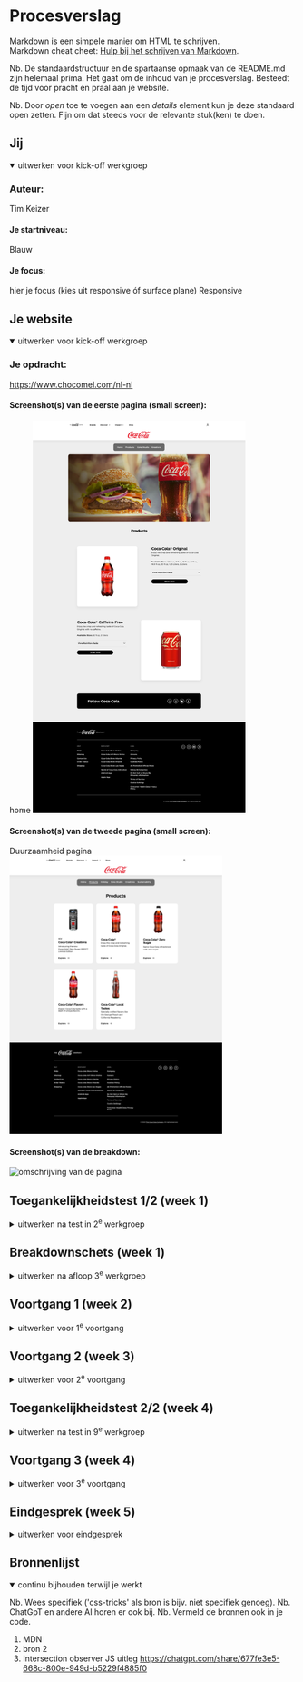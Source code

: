# Procesverslag
Markdown is een simpele manier om HTML te schrijven.  
Markdown cheat cheet: [Hulp bij het schrijven van Markdown](https://github.com/adam-p/markdown-here/wiki/Markdown-Cheatsheet).

Nb. De standaardstructuur en de spartaanse opmaak van de README.md zijn helemaal prima. Het gaat om de inhoud van je procesverslag. Besteedt de tijd voor pracht en praal aan je website.

Nb. Door *open* toe te voegen aan een *details* element kun je deze standaard open zetten. Fijn om dat steeds voor de relevante stuk(ken) te doen.





## Jij

<details open>
  <summary>uitwerken voor kick-off werkgroep</summary>

  ### Auteur:
  Tim Keizer

  #### Je startniveau:
  Blauw

  #### Je focus:
  hier je focus (kies uit responsive óf surface plane)
  Responsive
 
</details>





## Je website

<details open>
  <summary>uitwerken voor kick-off werkgroep</summary>

  ### Je opdracht:
  https://www.chocomel.com/nl-nl  

  #### Screenshot(s) van de eerste pagina (small screen): 
  home
  <img src="readme-images/page_1.png" width="375px" alt="omschrijving van de pagina">

  #### Screenshot(s) van de tweede pagina (small screen):
  Duurzaamheid pagina 
  <img src="readme-images/page_2.png" width="375px" alt="omschrijving van de pagina">
 
  #### Screenshot(s) van de breakdown:
  <img src="readme-images/breakdown.jpg" width="375px" alt="omschrijving van de pagina">

</details>



## Toegankelijkheidstest 1/2 (week 1)

<details>
  <summary>uitwerken na test in 2<sup>e</sup> werkgroep</summary>

  ### Bevindingen
  Lijst met je bevindingen die in de test naar voren kwamen:
  - Geen dark mode vanwege kleur gebruik
  - Screen reader werkt amper,
  - Screen reader werkt eerste 4/5 tabs en dan skipt die volledig de content
  - Website gebruikt geen h1 maar p voor gebruik van titels
  <img src="readme-images/test_1.webp" width="375px" alt="test pagina 1">
  <img src="readme-images/test_2.webp" width="375px" alt="test pagina 2">
  <img src="readme-images/test_3.webp" width="375px" alt="test pagina 3">
  <img src="readme-images/test_4.webp" width="375px" alt="test pagina 4">
  <img src="readme-images/test_5.webp" width="375px" alt="test pagina 5">

</details>



## Breakdownschets (week 1)

<details>
  <summary>uitwerken na afloop 3<sup>e</sup> werkgroep</summary>

  ### de hele pagina: 
  <img src="readme-images/dummy-plaatje.jpg" width="375px" alt="breakdown van de hele pagina">

  ### dynamisch deel (bijv menu): 
  <img src="readme-images/dummy-plaatje.jpg" width="375px" alt="breakdown van een dynamisch deel">

  ### wellicht nog een dynamisch deel (bijv filter): 
  <img src="readme-images/dummy-plaatje.jpg" width="375px" alt="breakdown van nog een dynamisch deel">

</details>





## Voortgang 1 (week 2)

<details>
  <summary>uitwerken voor 1<sup>e</sup> voortgang</summary>

  ### Stand van zaken
  Ik vond het lastig om te zien hoe ik op een correcte manier de sections te selecteren zonder aand div's te denken.

  Daarbij had ik de opbouw met alle afbeeldingen snel in een mapje kunnen zetten incl fonts.



  ### Agenda voor meeting
  samen met je groepje opstellen

  | student 1      | student 2          | student 3    | student 4        |
  | ---            | ---                | ---          | ---              |
  | dit bespreken  | en dit             | en ik dit    | en dan ik dat    |
  | en dat ook nog | dit als er tijd is | nog een punt | dit wil ik zeker |
  | ...            | ...                | ...          | ...              |


  ### Verslag van meeting
  hier na afloop snel de uitkomsten van de meeting vastleggen
  Na het eerste voortgangsgesprek ben ik de hele main vergeten neer te zetten in de html.
  Voor de rest gekeken hoe ik het beste dingen kon targeten via css voor de styling.

  Daarbij vind ik het wel lastig me te bedenken hoe ik de 2e pagina ga stylen omdat de componenten van deze pagina overeenkomen met de css van de styling van pagina 2.
 
  - Goed kijken of de html correct in elkaar zit
  - Via nth of type kan ik alle sections selecteren
  - 
</details>





## Voortgang 2 (week 3)

<details>
  <summary>uitwerken voor 2<sup>e</sup> voortgang</summary>

  ### Stand van zaken
  Ik was de goede richting op aan het gaan en daarbij kreeg ik het advies om alles in grids te verwerken om later werk te besparen om het responsive te maken.

  Hierin begrijp ik alleen niet hoe grids goed werkt en hoe je alles kan opstellen.

  Ook heb ik me ingelezen en video's gekeken over wat intersection observer is en waarvoor het gebruikt wordt en wat je ermee kan.

  Dit wil ik gaan gebruiken om het gemakkelijk responsive te maken van het blikje dat in het midden van scherm hangt zodat die stopt in de laatste section img. Hierdoor moet ik anders voor elk formaat scherm een ander stop punt aanmaken en dit kost uiteindelijk meer tijd waarschijnlijk dan intersection observer API te gebruiken.



  ### Agenda voor meeting
  samen met je groepje opstellen

  | student 1      | student 2          | student 3    | student 4        |
  | ---            | ---                | ---          | ---              |
  | dit bespreken  | en dit             | en ik dit    | en dan ik dat    |
  | en dat ook nog | dit als er tijd is | nog een punt | dit wil ik zeker |
  | ...            | ...                | ...          | ...              |


  ### Verslag van meeting
  hier na afloop snel de uitkomsten van de meeting vastleggen

  - afbeeldingen niet als eerst neer zetten in html, beter omdraaien en met grid weer terug naar boven werken.
  - Grids gebruiken voor makkelijke aanpassingen van waar wat moet komen te staan.
  - Weten wanneer je wel of niet een div mag gebruiken.
  - Het leren begrijpen van intersection observer in javascript.
  - javascript is niet mijn sterkste punt.

</details>





## Toegankelijkheidstest 2/2 (week 4)

<details>
  <summary>uitwerken na test in 9<sup>e</sup> werkgroep</summary>

  ### Bevindingen
  Lijst met je bevindingen die in de test naar voren kwamen (geef ook aan wat er verbeterd is):

  
  

</details>





## Voortgang 3 (week 4)

<details>
  <summary>uitwerken voor 3<sup>e</sup> voortgang</summary>

  ### Stand van zaken
  


  ### Agenda voor meeting
  samen met je groepje opstellen

  | student 1      | student 2          | student 3    | student 4        |
  | ---            | ---                | ---          | ---              |
  | dit bespreken  | en dit             | en ik dit    | en dan ik dat    |
  | en dat ook nog | dit als er tijd is | nog een punt | dit wil ik zeker |
  | ...            | ...                | ...          | ...              |


  ### Verslag van meeting
  hier na afloop snel de uitkomsten van de meeting vastleggen

  - punt 1
  - punt 2
  - nog een punt
  - ...

</details>





## Eindgesprek (week 5)

<details>
  <summary>uitwerken voor eindgesprek</summary>

  ### Je uitkomst - karakteristiek screenshots:
  <img src="readme-images/dummy-plaatje.jpg" width="375px" alt="uitomst opdracht 1">


  ### Dit ging goed/Heb ik geleerd: 
  Korte omschrijving met plaatjes

  <img src="readme-images/dummy-plaatje.jpg" width="375px" alt="top">


  ### Dit was lastig/Is niet gelukt:
  Korte omschrijving met plaatjes

  <img src="readme-images/dummy-plaatje.jpg" width="375px" alt="bummer">
</details>





## Bronnenlijst

<details open>
  <summary>continu bijhouden terwijl je werkt</summary>

  Nb. Wees specifiek ('css-tricks' als bron is bijv. niet specifiek genoeg). 
  Nb. ChatGpT en andere AI horen er ook bij.
  Nb. Vermeld de bronnen ook in je code.

  1. MDN
  2. bron 2
  3. Intersection observer JS uitleg
  https://chatgpt.com/share/677fe3e5-668c-800e-949d-b5229f4885f0 

</details>